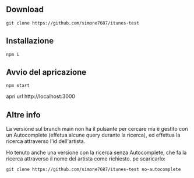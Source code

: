 ## Download
```shell
git clone https://github.com/simone7687/itunes-test
```

## Installazione
```shell
npm i
```

## Avvio del apricazione 
```shell
npm start
```

apri url http://localhost:3000

## Altre info 
La versione sul branch main non ha il pulsante per cercare ma è gestito con un Autocomplete (effetua alcune query durante la ricerca), ed effettua la ricerca attraverso l'id dell'artista.

Ho tenuto anche una versione con la ricerca senza Autocomplete, che fa la ricerca attraverso il nome del artista come richiesto.
pe scaricarlo:
```shell
git clone https://github.com/simone7687/itunes-test no-autocomplete
```
